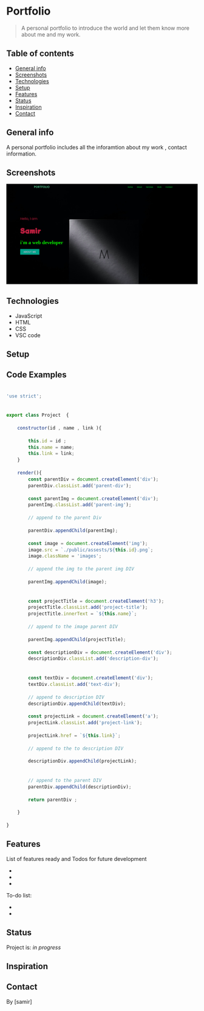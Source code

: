 # Portfolio

> A personal portfolio to introduce the world and let them know more about me and my work. 

## Table of contents
* [General info](#general-info)
* [Screenshots](#screenshots)
* [Technologies](#technologies)
* [Setup](#setup)
* [Features](#features)
* [Status](#status)
* [Inspiration](#inspiration)
* [Contact](#contact)

## General info

A personal portfolio includes all the inforamtion about my work , contact information.


## Screenshots
![Example screenshot](public/assests/screenShot.png)

## Technologies
* JavaScript
* HTML
* CSS
* VSC code


## Setup


## Code Examples

```js

'use strict';


export class Project  {
   
    constructor(id , name , link ){

        this.id = id ;
        this.name = name;
        this.link = link;                
    } 

    render(){
        const parentDiv = document.createElement('div');
        parentDiv.classList.add('parent-div');

        const parentImg = document.createElement('div');
        parentImg.classList.add('parent-img');

        // append to the parent Div

        parentDiv.appendChild(parentImg);

        const image = document.createElement('img');
        image.src = `./public/assests/${this.id}.png`;
        image.className = 'images';

        // append the img to the parent img DIV
        
        parentImg.appendChild(image);


        const projectTitle = document.createElement('h3');
        projectTitle.classList.add('project-title');
        projectTitle.innerText = `${this.name}`;

        // append to the image parent DIV

        parentImg.appendChild(projectTitle);

        const descriptionDiv = document.createElement('div');
        descriptionDiv.classList.add('description-div');
       

        const textDiv = document.createElement('div');
        textDiv.classList.add('text-div');

        // append to description DIV
        descriptionDiv.appendChild(textDiv);

        const projectLink = document.createElement('a');
        projectLink.classList.add('project-link');

        projectLink.href = `${this.link}`;

        // append to the to description DIV

        descriptionDiv.appendChild(projectLink);

         
        // append to the parent DIV
        parentDiv.appendChild(descriptionDiv);

        return parentDiv ;         

    }

}


```


## Features
List of features ready and Todos for future development

* 
* 
* 

To-do list:

* 
* 

## Status
Project is: _in progress_

## Inspiration



## Contact
By [samir] 
